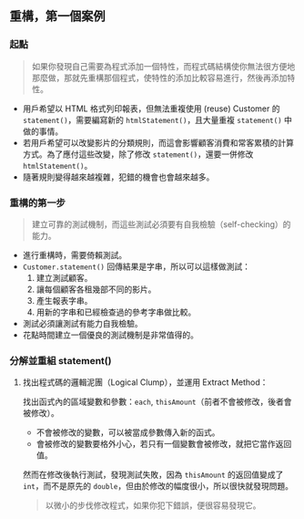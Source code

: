 ## 重構，第一個案例
### 起點
> 如果你發現自己需要為程式添加一個特性，而程式碼結構使你無法很方便地那麼做，那就先重構那個程式，使特性的添加比較容易進行，然後再添加特性。

* 用戶希望以 HTML 格式列印報表，但無法重複使用 (reuse) Customer 的 `statement()`，需要編寫新的 `htmlStatement()`，且大量重複 `statement()` 中做的事情。
* 若用戶希望可以改變影片的分類規則，而這會影響顧客消費和常客累積的計算方式。為了應付這些改變，除了修改 `statement()`，還要一併修改 `htmlStatement()`。
* 隨著規則變得越來越複雜，犯錯的機會也會越來越多。

### 重構的第一步
> 建立可靠的測試機制，而這些測試必須要有自我檢驗（self-checking）的能力。

* 進行重構時，需要倚賴測試。
* `Customer.statement()` 回傳結果是字串，所以可以這樣做測試：
    1. 建立測試顧客。
    2. 讓每個顧客各租幾部不同的影片。
    3. 產生報表字串。
    4. 用新的字串和已經檢查過的參考字串做比較。
* 測試必須讓測試有能力自我檢驗。
* 花點時間建立一個優良的測試機制是非常值得的。

### 分解並重組 statement()
1. 找出程式碼的邏輯泥團（Logical Clump），並運用 Extract Method：

    找出函式內的區域變數和參數：`each`, `thisAmount`（前者不會被修改，後者會被修改）。
    * 不會被修改的變數，可以被當成參數傳入新的函式。
    * 會被修改的變數要格外小心，若只有一個變數會被修改，就把它當作返回值。

   然而在修改後執行測試，發現測試失敗，因為 `thisAmount` 的返回值變成了 `int`，而不是原先的 `double`，但由於修改的幅度很小，所以很快就發現問題。
   > 以微小的步伐修改程式，如果你犯下錯誤，便很容易發現它。
   